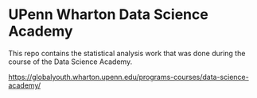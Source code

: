 # UPenn Wharton Data Science Academy

This repo contains the statistical analysis work that was done during the course of the Data Science Academy.

https://globalyouth.wharton.upenn.edu/programs-courses/data-science-academy/
